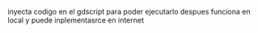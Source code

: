 inyecta codigo en el gdscript para poder ejecutarlo despues 
funciona en local y puede inplementasrce en internet
